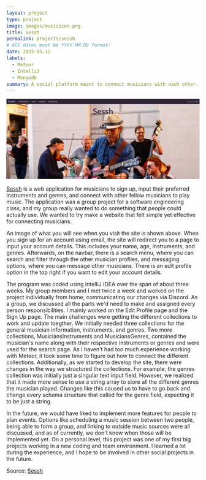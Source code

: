 ```yaml
---
layout: project
type: project
image: images/musicicon.png
title: Sessh
permalink: projects/sessh
# All dates must be YYYY-MM-DD format!
date: 2022-05-12
labels:
  - Meteor
  - IntelliJ
  - Mongodb
summary: A social platform meant to connect musicians with each other.
---
```


<center><img class="center image" src="../images/sesshHome.jpg"></center>

[Sessh](https://sessh.xyz/#/) is a web application for musicians to sign up, input their preferred instruments and genres, and connect with other fellow musicians to play music. The application was a group project for a software engineering class, and my group really wanted to do something that people could actually use. We wanted to try make a website that felt simple yet effective for connecting musicians. 

An image of what you will see when you visit the site is shown above. When you sign up for an account using email, the site will redirect you to a page to input your account details. This includes your name, age, instruments, and genres. Afterwards, on the navbar, there is a search menu, where you can search and filter through the other musician profiles, and messaging options, where you can message other musicians. There is an edit profile option in the top right if you want to edit your account details.

The program was coded using IntelliJ IDEA over the span of about three weeks. My group members and I met twice a week and worked on the project individually from home, communicating our changes via Discord. As a group, we discussed all the parts we'd need to make and assigned every person responsibilities. I mainly worked on the Edit Profile page and the Sign Up page. The main challenges were getting the different collections to work and update toegther. We initially needed three collections for the general musician information, instruments, and genres. Two more collections, MusiciansInstruments and MusiciansGenres, contained the musician's name along with their respective instruments or genres and were used for the search page. As I haven't had too much experience working with Meteor, it took some time to figure out how to connect the different collections. Additionally, as we started to develop the site, there were changes in the way we structured the collections. For example, the genres collection was initially just a singular text input field. However, we realized that it made more sense to use a string array to store all the different genres the musician played. Changes like this caused us to have to go back and change every schema structure that called for the genre field, expecting it to be just a string.

In the future, we would have liked to implement more features for people to plan events. Options like scheduling a music session between two people, being able to form a group, and linking to outside music sources were all discussed, and as of currently, we don't know when those will be implemented yet. On a personal level, this project was one of my first big projects working in a new coding and team environment. I learned a lot during the experience, and I hope to be involved in other social projects in the future.


Source: <a href="https://github.com/mox-amber/sessh"><i class="large github icon"></i>Sessh</a>
